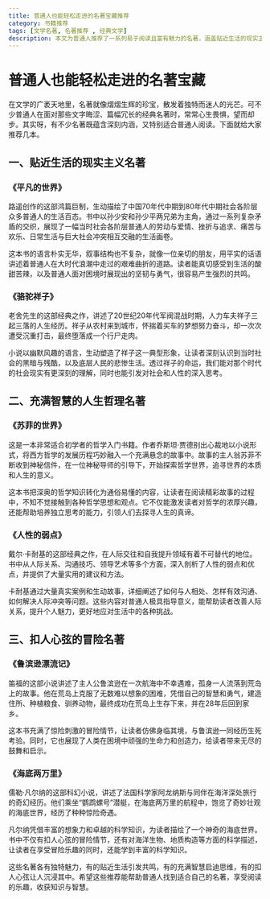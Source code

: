 ```yaml
---
title: 普通人也能轻松走进的名著宝藏推荐
category: 书籍推荐
tags: [文学名著, 名著推荐 , 经典文学]
description: 本文为普通人推荐了一系列易于阅读且富有魅力的名著，涵盖贴近生活的现实主义名著、充满智慧的人生哲理名著以及扣人心弦的冒险名著，帮助读者找到适合自己的名著，享受阅读乐趣，收获知识与智慧。
---
```


# 普通人也能轻松走进的名著宝藏

在文学的广袤天地里，名著就像熠熠生辉的珍宝，散发着独特而迷人的光芒。可不少普通人在面对那些文字晦涩、篇幅冗长的经典名著时，常常心生畏惧，望而却步。其实呀，有不少名著既蕴含深刻内涵，又特别适合普通人阅读。下面就给大家推荐几本。

## 一、贴近生活的现实主义名著
### 《平凡的世界》
路遥创作的这部鸿篇巨制，生动描绘了中国70年代中期到80年代中期社会各阶层众多普通人的生活百态。书中以孙少安和孙少平两兄弟为主角，通过一系列复杂矛盾的交织，展现了一幅当时社会各阶层普通人的劳动与爱情、挫折与追求、痛苦与欢乐、日常生活与巨大社会冲突相互交融的生活画卷。

这本书的语言朴实无华，叙事结构也不复杂，就像一位亲切的朋友，用平实的话语讲述着普通人在大时代浪潮中走过的艰难曲折的道路。读者能真切感受到生活的酸甜苦辣，以及普通人面对困境时展现出的坚韧与勇气，很容易产生强烈的共鸣。

### 《骆驼祥子》
老舍先生的这部经典之作，讲述了20世纪20年代军阀混战时期，人力车夫祥子三起三落的人生经历。祥子从农村来到城市，怀揣着买车的梦想努力奋斗，却一次次遭受沉重打击，最终堕落成一个行尸走肉。

小说以幽默风趣的语言，生动塑造了祥子这一典型形象，让读者深刻认识到当时社会的黑暗与残酷，以及底层人民的悲惨生活。透过祥子的命运，我们能对那个时代的社会现实有更深刻的理解，同时也能引发对社会和人性的深入思考。

## 二、充满智慧的人生哲理名著
### 《苏菲的世界》
这是一本非常适合初学者的哲学入门书籍。作者乔斯坦·贾德别出心裁地以小说形式，将西方哲学的发展历程巧妙融入一个充满悬念的故事中。故事的主人翁苏菲不断收到神秘信件，在一位神秘导师的引导下，开始探索哲学世界，追寻世界的本质和人生的意义。

这本书把深奥的哲学知识转化为通俗易懂的内容，让读者在阅读精彩故事的过程中，不知不觉接触到各种哲学思想和观点。它不仅能激发读者对哲学的浓厚兴趣，还能帮助培养独立思考的能力，引领人们去探寻人生的真谛。

### 《人性的弱点》
戴尔·卡耐基的这部经典之作，在人际交往和自我提升领域有着不可替代的地位。书中从人际关系、沟通技巧、领导艺术等多个方面，深入剖析了人性的弱点和优点，并提供了大量实用的建议和方法。

卡耐基通过大量真实案例和生动故事，详细阐述了如何与人相处、怎样有效沟通、如何解决人际冲突等问题。这些内容对普通人极具指导意义，能帮助读者改善人际关系，提升个人魅力，更好地应对生活中的各种挑战。

## 三、扣人心弦的冒险名著
### 《鲁滨逊漂流记》
笛福的这部小说讲述了主人公鲁滨逊在一次航海中不幸遇难，孤身一人流落到荒岛上的故事。他在荒岛上克服了无数难以想象的困难，凭借自己的智慧和勇气，建造住所、种植粮食、驯养动物，最终成功在荒岛上生存下来，并在28年后回到家乡。

这本书充满了惊险刺激的冒险情节，让读者仿佛身临其境，与鲁滨逊一同经历生死考验。同时，它也展现了人类在困境中顽强的生命力和创造力，给读者带来无尽的鼓舞和启示。

### 《海底两万里》
儒勒·凡尔纳的这部科幻小说，讲述了法国科学家阿龙纳斯与同伴在海洋深处旅行的奇幻经历。他们乘坐“鹦鹉螺号”潜艇，在海底两万里的航程中，饱览了奇妙壮观的海底世界，经历了种种惊险奇遇。

凡尔纳凭借丰富的想象力和卓越的科学知识，为读者描绘了一个神奇的海底世界。书中不仅有扣人心弦的冒险情节，还有对海洋生物、地质构造等方面的科学描述，让读者在享受冒险乐趣的同时，还能学到丰富的科学知识。

这些名著各有独特魅力，有的贴近生活引发共鸣，有的充满智慧启迪思维，有的扣人心弦让人沉浸其中。希望这些推荐能帮助普通人找到适合自己的名著，享受阅读的乐趣，收获知识与智慧。